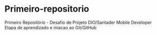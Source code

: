 # Primeiro-repositorio
Primeiro Repositório - Desafio de Projeto DIO/Santader Mobile Developer 
Etapa de aprendizado e iniacao ao Git/GitHub
